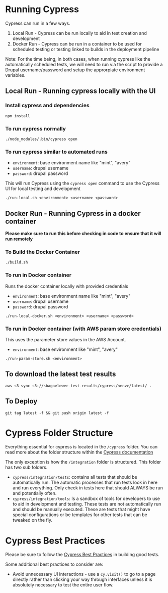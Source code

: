 # Running Cypress
Cypress can run in a few ways.  

1. Local Run - Cypress can be run locally to aid in test creation and development
1. Docker Run - Cypress can be run in a container to be used for scheduled testing or testing linked to builds in the deployment pipeline

Note:  For the time being, in both cases, when running cypress like the automatically scheduled tests, we will need to run via the script to provide a Drupal username/password and setup the approrpiate environment variables.

## Local Run - Running cypress locally with the UI

### Install cypress and dependencies

`npm install`

### To run cypress normally
`./node_modules/.bin/cypress open`

### To run cypress similar to automated runs
* `environment`: base environment name like "mint", "avery"
* `username`: drupal username
* `password`: drupal password

This will run Cypress using the `cypress open` command to use the Cypress UI for local testing and development

`./run-local.sh <environment> <username> <password>`

## Docker Run - Running Cypress in a docker container
**Please make sure to run this before checking in code to ensure that it will run remotely**
### To Build the Docker Container
`./build.sh`

### To run in Docker container
Runs the docker container locally with provided credentials
* `environment`: base environment name like "mint", "avery"
* `username`: drupal username
* `password`: drupal password


`./run-local-docker.sh <environment> <username> <password>`

### To run in Docker container (with AWS param store credentials)

This uses the parameter store values in the AWS Account. 

* `environment`: base environment like "mint", "avery"

`./run-param-store.sh <environment>`


## To download the latest test results
`aws s3 sync s3://sbagovlower-test-results/cypress/<env>/latest/ .`

## To Deploy
`git tag latest -f && git push origin latest -f`

# Cypress Folder Structure
Everything essential for cypress is located in the `/cypress` folder.  You can read more about the folder structure within the [Cypress documentation](https://docs.cypress.io/guides/core-concepts/writing-and-organizing-tests.html#Folder-Structure)

The only exception is how the `/integration` folder is structured.  This folder has two sub folders.
* `cypress/integration/tests`: contains all tests that should be automatically run.  The automatic processes that run tests look in here and run everything.  Only check in tests here that should ALWAYS be run and potentially often.
* `cypress/integration/tools`: Is a sandbox of tools for developers to use to aid in development and testing.  These tests are not automatically run and should be manually executed.  These are tests that might have special configurations or be templates for other tests that can be tweaked on the fly.

# Cypress Best Practices
Please be sure to follow the [Cypress Best Practices](https://docs.cypress.io/guides/references/best-practices.html) in building good tests.

Some additional best practices to consider are:
* Avoid unnecessary UI interactions - use a `cy.visit()` to go to a page directly rather than clicking your way through interfaces unless it is absolutely necessary to test the entire user flow.